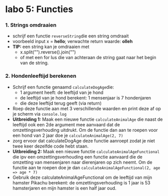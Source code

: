 # labo 5: Functies

### 1. Strings omdraaien

* schrijf een functie `reverseString`die een string omdraait
* voorbeeld input x = **hello**; verwachte return waarde: **olleh**
* **TIP:** een string kan je omdraaien met 
  * x.split\(""\).reverse\(\).join\(""\)
  * of met een for lus die van achteraan de string gaat naar het begin van de string.

### 2. Hondenleeftijd berekenen

* Schrijf een functie genaamd `calculateDogAge`die:
  * 1 argument heeft: de leeftijd van je hond
  * de leeftijd van je hond berekent: 1 mensenjaar is 7 hondenjaren
  * die deze leeftijd terug geeft \(via return\)
* Roep deze functie aan met 3 verschillende waarden en print deze af op je scherm via `console.log` 
* **Uitbreiding 1:** Maak een nieuwe functie `calculateAnimalAge` die naast de leeftijd ook een 2de argument mee aanvaard dat de omzettingsverhouding uitdrukt. Om de functie dan aan te roepen voor een hond van 2 jaar doe je `calculateAnimalAge(2, 7)`
* zorg ervoor dat  calculateDogAge deze functie aanroept zodat je niet twee keer dezelfde code hebt staan.
* **Uitbreiding 2:** Maak een nieuwe functie `calculateAnimalAgeFunctional` die ipv een omzettingsverhouding een functie aanvaard die de omzetting van mensenjaren naar dierenjaren op zich neemt. Om de functie aan te roepen doe je dan `calculateAnimalAgeFunctional(2, age => age * 7)`
* Gebruik deze calculateAnimalAgeFunctional om de leeftijd van mijn hamster Pikachu berekent: de omzettingsverhouding is 1 jaar is 53 hamsterjaren en mijn hamster is een half jaar oud.

